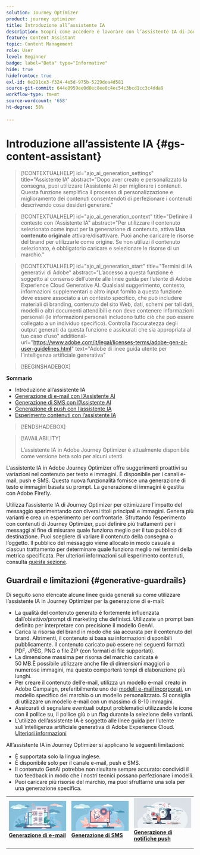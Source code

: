 ```yaml
---
solution: Journey Optimizer
product: journey optimizer
title: Introduzione all’assistente IA
description: Scopri come accedere e lavorare con l’assistente IA di Journey Optimizer
feature: Content Assistant
topic: Content Management
role: User
level: Beginner
badge: label="Beta" type="Informative"
hide: true
hidefromtoc: true
exl-id: 6e291ce3-f324-4e5d-975b-5229dea4d581
source-git-commit: 644e0959ee0d0ec8ee0c4ec54c3bcd1cc3c4dda9
workflow-type: tm+mt
source-wordcount: '658'
ht-degree: 58%

---
```


# Introduzione all’assistente IA {#gs-content-assistant}

>[!CONTEXTUALHELP]
>id="ajo_ai_generation_settings"
>title="Assistente IA"
>abstract="Dopo aver creato e personalizzato la consegna, puoi utilizzare l’Assistente AI per migliorare i contenuti. Questa funzione semplifica il processo di personalizzazione e miglioramento dei contenuti consentendoti di perfezionare i contenuti descrivendo cosa desideri generare."


>[!CONTEXTUALHELP]
>id="ajo_ai_generation_context"
>title="Definire il contesto con l’Assistente IA"
>abstract="Per utilizzare il contenuto selezionato come input per la generazione di contenuto, attiva **Usa contenuto originale** attivare/disattivare. Puoi anche caricare le risorse del brand per utilizzarle come origine. Se non utilizzi il contenuto selezionato, è obbligatorio caricare e selezionare le risorse di un marchio."


>[!CONTEXTUALHELP]
>id="ajo_ai_generation_start"
>title="Termini di IA generativi di Adobe"
>abstract="L’accesso a questa funzione è soggetto al consenso dell’utente alle linee guida per l’utente di Adobe Experience Cloud Generative AI. Qualsiasi suggerimento, contesto, informazioni supplementari o altro input fornito a questa funzione deve essere associato a un contesto specifico, che può includere materiali di branding, contenuto del sito Web, dati, schemi per tali dati, modelli o altri documenti attendibili e non deve contenere informazioni personali (le informazioni personali includono tutto ciò che può essere collegato a un individuo specifico). Controlla l’accuratezza degli output generati da questa funzione e assicurati che sia appropriata al tuo caso d’uso"
>additional-url="https://www.adobe.com/it/legal/licenses-terms/adobe-gen-ai-user-guidelines.html" text="Adobe di linee guida utente per l’intelligenza artificiale generativa"

>[!BEGINSHADEBOX]

**Sommario**

* Introduzione all’assistente IA
* [Generazione di e-mail con l’Assistente AI](generative-email.md)
* [Generazione di SMS con l’Assistente AI](generative-sms.md)
* [Generazione di push con l’assistente IA](generative-push.md)
* [Esperimento contenuti con l’assistente IA](generative-experimentation.md)

>[!ENDSHADEBOX]

>[!AVAILABILITY]
>
>L’assistente IA in Adobe Journey Optimizer è attualmente disponibile come versione beta solo per alcuni utenti.

L’assistente IA in Adobe Journey Optimizer offre suggerimenti proattivi su variazioni nel contenuto per testo e immagini. È disponibile per i canali e-mail, push e SMS. Questa nuova funzionalità fornisce una generazione di testo e immagini basata su prompt. La generazione di immagini è gestita con Adobe Firefly.

Utilizza l’assistente IA di Journey Optimizer per ottimizzare l’impatto del messaggio sperimentando con diversi titoli principali e immagini. Genera più varianti e crea un esperimento per confrontarle. Sfruttando l’esperimento con contenuti di Journey Optimizer, puoi definire più trattamenti per i messaggi al fine di misurare quale funziona meglio per il tuo pubblico di destinazione. Puoi scegliere di variare il contenuto della consegna o l’oggetto. Il pubblico del messaggio viene allocato in modo casuale a ciascun trattamento per determinare quale funziona meglio nei termini della metrica specificata. Per ulteriori informazioni sull’esperimento contenuti, consulta [questa sezione](../campaigns/content-experiment.md).

## Guardrail e limitazioni {#generative-guardrails}

Di seguito sono elencate alcune linee guida generali su come utilizzare l’assistente IA in Journey Optimizer per la generazione di e-mail:

* La qualità del contenuto generato è fortemente influenzata dall’obiettivo/prompt di marketing che definisci. Utilizzate un prompt ben definito per interpretare con precisione il modello GenAI. 
* Carica la risorsa del brand in modo che sia accurata per il contenuto del brand. Altrimenti, il contenuto si basa su informazioni disponibili pubblicamente. Il contenuto caricato può essere nei seguenti formati: PDF, JPEG, PNG o file ZIP (con formati di file supportati).
* La dimensione massima per risorsa del marchio caricata è 50 MB.È possibile utilizzare anche file di dimensioni maggiori o numerose immagini, ma questo comporterà tempi di elaborazione più lunghi.
* Per creare il contenuto dell’e-mail, utilizza un modello e-mail creato in Adobe Campaign, preferibilmente uno dei [modelli e-mail incorporati](../email/use-email-templates.md), un modello specifico del marchio o un modello personalizzato. Si consiglia di utilizzare un modello e-mail con un massimo di 8-10 immagini.
* Assicurati di segnalare eventuali output problematici utilizzando le icone con il pollice su, il pollice giù o un flag durante la selezione delle varianti.
* L’utilizzo dell’assistente IA è soggetto alle linee guida per l’utente sull’intelligenza artificiale generativa di Adobe Experience Cloud. [Ulteriori informazioni](https://www.adobe.com/it/legal/licenses-terms/adobe-gen-ai-user-guidelines.html)

All’assistente IA in Journey Optimizer si applicano le seguenti limitazioni:

* È supportata solo la lingua inglese.
* È disponibile solo per il canale e-mail, push e SMS.
* Il contenuto GenAI potrebbe non risultare sempre accurato: condividi il tuo feedback in modo che i nostri tecnici possano perfezionare i modelli.
* Puoi caricare più risorse del marchio, ma puoi sfruttarne una sola per una generazione specifica.

<table style="table-layout:fixed"><tr style="border: 0;">
<td>
<a href="generative-email.md">
<img alt="Generazione di e-mail" src="assets/do-not-localize/text-genai.jpeg">
</a>
<div>
<a href="generative-email.md"><strong>Generazione di e-mail</strong></a>
</div>
<p>
</td>
<td>
<a href="generative-sms.md">
<img alt="Generazione di SMS" src="assets/do-not-localize/image-genai.jpeg">
</a>
<div><a href="generative-sms.md"><strong>Generazione di SMS</strong>
</div>
<p>
</td>
<td>
<a href="generative-push.md">
<img alt="Generazione di push" src="assets/do-not-localize/email-genai.jpeg">
</a>
<div>
<a href="generative-push.md"><strong>Generazione di notifiche push</strong></a>
</div>
<p></td>
</tr></table>
